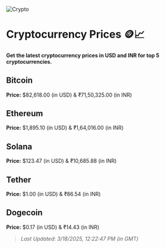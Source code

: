 
![Crypto](https://www.techguide.com.au/wp-content/uploads/2020/11/crypto3.jpeg)

# Cryptocurrency Prices 🪙📈

#### Get the latest cryptocurrency prices in USD and INR for top 5 cryptocurrencies.

## Bitcoin

**Price:** $82,618.00 (in USD) & ₹71,50,325.00 (in INR)

## Ethereum

**Price:** $1,895.10 (in USD) & ₹1,64,016.00 (in INR)

## Solana

**Price:** $123.47 (in USD) & ₹10,685.88 (in INR)

## Tether

**Price:** $1.00 (in USD) & ₹86.54 (in INR)

## Dogecoin

**Price:** $0.17 (in USD) & ₹14.43 (in INR)

> _Last Updated: 3/18/2025, 12:22:47 PM (in GMT)_
